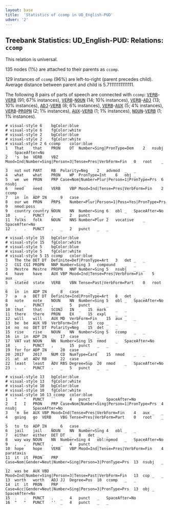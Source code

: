```yaml
---
layout: base
title:  'Statistics of ccomp in UD_English-PUD'
udver: '2'
---
```


## Treebank Statistics: UD_English-PUD: Relations: `ccomp`

This relation is universal.

135 nodes (1%) are attached to their parents as `ccomp`.

129 instances of `ccomp` (96%) are left-to-right (parent precedes child).
Average distance between parent and child is 5.71111111111111.

The following 8 pairs of parts of speech are connected with `ccomp`: <tt><a href="en_pud-pos-VERB.html">VERB</a></tt>-<tt><a href="en_pud-pos-VERB.html">VERB</a></tt> (91; 67% instances), <tt><a href="en_pud-pos-VERB.html">VERB</a></tt>-<tt><a href="en_pud-pos-NOUN.html">NOUN</a></tt> (14; 10% instances), <tt><a href="en_pud-pos-VERB.html">VERB</a></tt>-<tt><a href="en_pud-pos-ADJ.html">ADJ</a></tt> (13; 10% instances), <tt><a href="en_pud-pos-ADJ.html">ADJ</a></tt>-<tt><a href="en_pud-pos-VERB.html">VERB</a></tt> (8; 6% instances), <tt><a href="en_pud-pos-VERB.html">VERB</a></tt>-<tt><a href="en_pud-pos-AUX.html">AUX</a></tt> (5; 4% instances), <tt><a href="en_pud-pos-VERB.html">VERB</a></tt>-<tt><a href="en_pud-pos-PROPN.html">PROPN</a></tt> (2; 1% instances), <tt><a href="en_pud-pos-AUX.html">AUX</a></tt>-<tt><a href="en_pud-pos-VERB.html">VERB</a></tt> (1; 1% instances), <tt><a href="en_pud-pos-NOUN.html">NOUN</a></tt>-<tt><a href="en_pud-pos-VERB.html">VERB</a></tt> (1; 1% instances).


~~~ conllu
# visual-style 6	bgColor:blue
# visual-style 6	fgColor:white
# visual-style 2	bgColor:blue
# visual-style 2	fgColor:white
# visual-style 2 6 ccomp	color:blue
1	That	that	PRON	DT	Number=Sing|PronType=Dem	2	nsubj	_	SpaceAfter=No
2	's	be	VERB	VBZ	Mood=Ind|Number=Sing|Person=3|Tense=Pres|VerbForm=Fin	0	root	_	_
3	not	not	PART	RB	Polarity=Neg	2	advmod	_	_
4	what	what	PRON	WP	PronType=Int	6	obj	_	_
5	we	we	PRON	PRP	Case=Nom|Number=Plur|Person=1|PronType=Prs	6	nsubj	_	_
6	need	need	VERB	VBP	Mood=Ind|Tense=Pres|VerbForm=Fin	2	ccomp	_	_
7	in	in	ADP	IN	_	9	case	_	_
8	our	we	PRON	PRP$	Number=Plur|Person=1|Poss=Yes|PronType=Prs	9	nmod:poss	_	_
9	country	country	NOUN	NN	Number=Sing	6	obl	_	SpaceAfter=No
10	,	,	PUNCT	,	_	2	punct	_	_
11	folks	folk	NOUN	NNS	Number=Plur	2	vocative	_	SpaceAfter=No
12	.	.	PUNCT	.	_	2	punct	_	_

~~~


~~~ conllu
# visual-style 15	bgColor:blue
# visual-style 15	fgColor:white
# visual-style 5	bgColor:blue
# visual-style 5	fgColor:white
# visual-style 5 15 ccomp	color:blue
1	The	the	DET	DT	Definite=Def|PronType=Art	3	det	_	_
2	CGI	CGI	PROPN	NNP	Number=Sing	3	compound	_	_
3	Mestre	Mestre	PROPN	NNP	Number=Sing	5	nsubj	_	_
4	have	have	AUX	VBP	Mood=Ind|Tense=Pres|VerbForm=Fin	5	aux	_	_
5	stated	state	VERB	VBN	Tense=Past|VerbForm=Part	0	root	_	_
6	in	in	ADP	IN	_	8	case	_	_
7	a	a	DET	DT	Definite=Ind|PronType=Art	8	det	_	_
8	note	note	NOUN	NN	Number=Sing	5	obl	_	SpaceAfter=No
9	,	,	PUNCT	,	_	5	punct	_	_
10	that	that	SCONJ	IN	_	15	mark	_	_
11	there	there	PRON	EX	_	15	expl	_	_
12	will	will	AUX	MD	VerbForm=Fin	15	aux	_	_
13	be	be	AUX	VB	VerbForm=Inf	15	cop	_	_
14	no	no	DET	DT	Polarity=Neg	15	det	_	_
15	rise	rise	NOUN	NN	Number=Sing	5	ccomp	_	_
16	in	in	ADP	IN	_	17	case	_	_
17	VAT	vat	NOUN	NN	Number=Sing	15	nmod	_	SpaceAfter=No
18	,	,	PUNCT	,	_	15	punct	_	_
19	for	for	ADP	IN	_	20	case	_	_
20	2017	2017	NUM	CD	NumType=Card	15	nmod	_	_
21	at	at	ADV	RB	_	22	case	_	_
22	least	least	ADV	RBS	Degree=Sup	20	nmod	_	SpaceAfter=No
23	.	.	PUNCT	.	_	5	punct	_	_

~~~


~~~ conllu
# visual-style 13	bgColor:blue
# visual-style 13	fgColor:white
# visual-style 10	bgColor:blue
# visual-style 10	fgColor:white
# visual-style 10 13 ccomp	color:blue
1	"	"	PUNCT	``	_	4	punct	_	SpaceAfter=No
2	I	I	PRON	PRP	Case=Nom|Number=Sing|Person=1|PronType=Prs	4	nsubj	_	SpaceAfter=No
3	'm	be	AUX	VBP	Mood=Ind|Tense=Pres|VerbForm=Fin	4	aux	_	_
4	going	go	VERB	VBG	Tense=Pres|VerbForm=Part	0	root	_	_
5	to	to	ADP	IN	_	6	case	_	_
6	jail	jail	NOUN	NN	Number=Sing	4	obl	_	_
7	either	either	DET	DT	_	8	det	_	_
8	way	way	NOUN	NN	Number=Sing	4	obl:npmod	_	SpaceAfter=No
9	,	,	PUNCT	,	_	4	punct	_	_
10	hope	hope	VERB	VBP	Mood=Ind|Tense=Pres|VerbForm=Fin	4	parataxis	_	_
11	it	it	PRON	PRP	Case=Nom|Gender=Neut|Number=Sing|Person=3|PronType=Prs	13	nsubj	_	_
12	was	be	AUX	VBD	Mood=Ind|Number=Sing|Person=3|Tense=Past|VerbForm=Fin	13	cop	_	_
13	worth	worth	ADJ	JJ	Degree=Pos	10	ccomp	_	_
14	it	it	PRON	PRP	Case=Acc|Gender=Neut|Number=Sing|Person=3|PronType=Prs	13	obj	_	SpaceAfter=No
15	.	.	PUNCT	.	_	4	punct	_	SpaceAfter=No
16	"	"	PUNCT	''	_	4	punct	_	_

~~~


